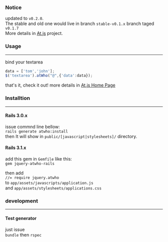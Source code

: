 ### Notice
updated to `v0.2.0`.  
The stable and old one would live in branch `stable-v0.1.x` branch taged `v0.1.7`  
More details in [At.js](https://github.com/ichord/At.js) project.

### Usage
---
bind your textarea

```javascript
data = ['tom','john'];
$('textarea').atWho("@",{'data':data});
```

that's it, check it out!
more details in [At.js Home Page](http://ichord.github.com/At.js/)

### Installtion
---
#### Rails 3.0.x
issue commnd line bellow:  
`rails generate atwho:install`  
then It will show in `public/[javascript|stylesheets]/` directory.

#### Rails 3.1.x
add this gem in `Gemfile` like this:  
`gem jquery-atwho-rails`  

then add    
` //= require jquery.atwho `  
to `app/assets/javascripts/application.js`  
and `app/assets/stylesheets/applications.css`  

### development
---
#### Test generator
just issue  
`bundle` then `rspec`
